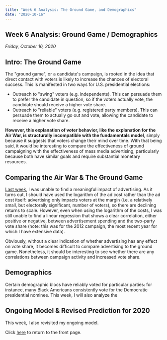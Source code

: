 ```yaml
---
title: "Week 6 Analysis: The Ground Game, and Demographics"
date: "2020-10-16"
---
```


## Week 6 Analysis: Ground Game / Demographics
*Friday, October 16, 2020*

## Intro: The Ground Game
The "ground game", or a candidate's campaign, is rooted in the idea that direct contact with voters is likely to increase the chances of electoral success. This is manifested in two ways for U.S. presidential elections: 

- Outreach to "swing" voters (e.g. independents). This can persuade them to prefer the candidate in question, so if the voters actually vote, the candidate should receive a higher vote share.
- Outreach to "reliable" voters (e.g. registered party members). This can persuade them to actually go out and vote, allowing the candidate to receive a higher vote share. 

**However, this explanation of voter behavior, like the explanation for the Air War, is structurally incompatible with the fundamentals model**, simply because it suggests that voters change their mind over time. With that being said, it would be interesting to compare the effectiveness of ground campaigning with the effectiveness of mass media advertising, particularly because both have similar goals and require substantial monetary resources.

## Comparing the Air War & The Ground Game
[Last week](https://yanxifang.github.io/Gov-1347/2020/10/09/Week-Five-Predictions.html), I was unable to find a meaningful impact of advertising. As it turns out, I should have used the logarithm of the ad cost rather than the ad cost itself: advertising only impacts voters at the margin (i.e. a relatively small, but electorally significant, number of voters), so there are declining returns to scale. However, even when using the logarithm of the costs, I was still unable to find a linear regression that shows a clear correlation, either positive or negative, between advertisement spending and the two-party vote share (note: this was for the 2012 campaign, the most recent year for which I have extensive data).

Obviously, without a clear indication of whether advertising has any effect on vote share, it becomes difficult to compare advertising to the ground game. Nonetheless, it should be interesting to see whether there are any correlations between campaign activity and increased vote share.


## Demographics
Certain demographic blocs have reliably voted for particular parties: for instance, many Black Americans consistently vote for the Democratic presidential nominee. This week, I will also analyze the 

## Ongoing Model & Revised Prediction for 2020
This week, I also revisited my ongoing model.

Click [here](https://yanxifang.github.io/Gov-1347) to return to the front page.
